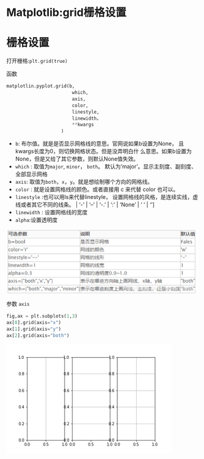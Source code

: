 # Matplotlib:grid栅格设置

# 栅格设置

打开栅格:`plt.grid(true)`

函数

```python
matplotlin.pyplot.grid(b, 
						which, 
						axis, 
						color, 
						linestyle, 
						linewidth， 
						**kwargs
					)

```

- `b`: 布尔值。就是是否显示网格线的意思。官网说如果b设置为None， 且kwargs长度为0，则切换网格状态。但是没弄明白什 么意思。如果b设置为None，但是又给了其它参数，则默认None值失效。
- `which` : 取值为`major`, `minor`， `both`。 默认为’major’。显示主刻度、副刻度、全部显示网格
- `axis`: 取值为`both`，`x`，`y`。就是想绘制哪个方向的网格线。
- `color` : 就是设置网格线的颜色。或者直接用 c 来代替 color 也可以。
- `linestyle` :也可以用ls来代替linestyle， 设置网格线的风格，是连续实线，虚线或者其它不同的线条。 | ‘-’ | ‘–’ | ‘-.’ | ‘:’ | ‘None’ | ’ ’ | ‘’]
- `linewidth` : 设置网格线的宽度
- `alpha`:设置透明度

<img src="https://raw.githubusercontent.com/HG1227/image/master/img_tuchuang/20200324215218.png"/>

参数 `axis`

```python
fig,ax = plt.subplots(1,3)
ax[0].grid(axis="x")
ax[1].grid(axis="y")
ax[2].grid(axis="both")
```

<img src="https://raw.githubusercontent.com/HG1227/image/master/img_tuchuang/20200513103339.png"/>



